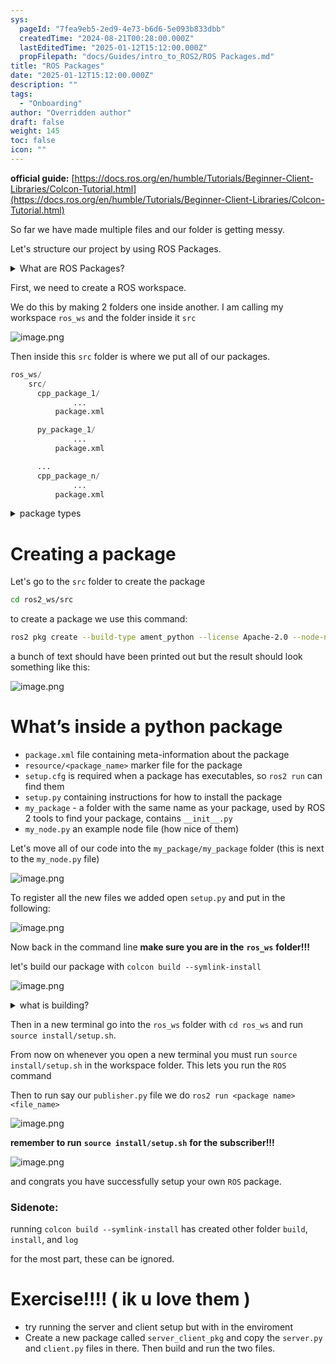 ```yaml
---
sys:
  pageId: "7fea9eb5-2ed9-4e73-b6d6-5e093b833dbb"
  createdTime: "2024-08-21T00:28:00.000Z"
  lastEditedTime: "2025-01-12T15:12:00.000Z"
  propFilepath: "docs/Guides/intro_to_ROS2/ROS Packages.md"
title: "ROS Packages"
date: "2025-01-12T15:12:00.000Z"
description: ""
tags:
  - "Onboarding"
author: "Overridden author"
draft: false
weight: 145
toc: false
icon: ""
---
```


**official guide:** [https://docs.ros.org/en/humble/Tutorials/Beginner-Client-Libraries/Colcon-Tutorial.html](https://docs.ros.org/en/humble/Tutorials/Beginner-Client-Libraries/Colcon-Tutorial.html)

So far we have made multiple files and our folder is getting messy.

Let's structure our project by using ROS Packages.

<details>

<summary>What are ROS Packages?</summary>

ROS Packages are, as the name implies, packages of code that are highly sharable between ROS developers.

They consist of a folder, `package.xml` file, and source code

```python
      cpp_package_1/
		      ... imagine much code files here ..
          package.xml
```

</details>

First, we need to create a ROS workspace.

We do this by making 2 folders one inside another. I am calling my workspace `ros_ws` and the folder inside it `src`

![image.png](https://prod-files-secure.s3.us-west-2.amazonaws.com/d518164a-d88e-44d1-a4ee-3adb3bd8bce0/70706947-fd18-4537-a67b-e12946812d31/image.png?X-Amz-Algorithm=AWS4-HMAC-SHA256&X-Amz-Content-Sha256=UNSIGNED-PAYLOAD&X-Amz-Credential=ASIAZI2LB466RLMFIDXC%2F20250604%2Fus-west-2%2Fs3%2Faws4_request&X-Amz-Date=20250604T190739Z&X-Amz-Expires=3600&X-Amz-Security-Token=IQoJb3JpZ2luX2VjEFsaCXVzLXdlc3QtMiJIMEYCIQCMaPgIppXG8DoXe1kN1M6idmNoxhH4FnJClsNHgB84TwIhAMAeAKhdk5Qx9goL0HCl7Ibn3TG5mCu%2Fl2hAXxtyQEChKv8DCDQQABoMNjM3NDIzMTgzODA1IgzeaQEQiAsID2YZ1TUq3ANSUZ%2B2DNQEyizCsuM8BiJL9fjdDZAuBFmirV%2BXqPDM2UQBhll1l%2BxeCE%2BXN5y8Yisi6X7JvBr2Tfz9m4XON4hJNCkrpgFkZimKIpuMuzCa2cHbwQTH9R03J4H5FtPIpOGuI8iuDm1MaMYuVfss2cC4dba4p2QbZkM0%2BcDd%2BEu7K643tkZMTMf57EjC9gU8V2QEm8DD1f2OMZSv0LJAIuAlC%2Fcw1E8I%2Bwi8R3fB48zx%2BpApC9fOBTBpIr2X5faM1I6rdl2bPas8jjkBnvqbYrfe5YU1ypvT9UNuZjZR4dCTBQ%2FET%2BCWgsptYaOZ4bGIn84jkpoitaFEarHJVwQtUa%2FrFziiqmE2rWrZeulQm8xdzBL5uj9UpE5%2FTav2IEBFMSx2MjRxv8vUjf2laT286J1ECA6nimcm35ORc0i5CEcOrDrLodKDHaedIY%2FKtM5e5Wy7%2BycvPEf9j8YrYCnIRG1tKBcdwXGyobzDwpMJ2X%2FdURp3QGiwTPKEZ5z89wee5UJvH%2B9hchafQZP%2Fl8%2BPolXF3usNxdgUUcL1e4WiqEM3B9SLrtqd8s9PIqLFF6PxmfECR6B7YV03Xh5mpftJq%2Fd4QMFD%2BZ6o8G3nktGKJW6xs06b9EYER2E2waiz4TCVroLCBjqkASjBl3LqXMQl76wUArvNRIka4rhQEW7frBUiLwX9BfkFu7uMlsf2gkMUbRJG5MuA0Jlq5OpWHp6vZIEPXolsYN6LOdaMKEJOLEAFoaSRkjBZo1DYjSeOsMlharjazyB2o6HbdxXus%2Ba7Uw4aOAHtzzbFAgrUIrLIbrcNp5DGLmTu3x4EHX4MeLfG1U2%2FVJbMdxY4VCcnXni1blvrDK8ieJnoZV7B&X-Amz-Signature=17f325a96039fcbeb97940daf5f68f1f7b863fa06343cdba3566590924df8f3f&X-Amz-SignedHeaders=host&x-id=GetObject)

Then inside this `src` folder is where we put all of our packages.

```python
ros_ws/
    src/
      cpp_package_1/
		      ...
          package.xml

      py_package_1/
		      ...
          package.xml

      ...
      cpp_package_n/
		      ...
          package.xml

```

<details>

<summary>package types</summary>

packages can be either `C++` or python.

the intern file structure is different for each but for this guide we will stick to creating python packages

</details>

# Creating a package

Let's go to the `src` folder to create the package

```bash
cd ros2_ws/src
```

to create a package we use this command:

```bash
ros2 pkg create --build-type ament_python --license Apache-2.0 --node-name my_node my_package
```

a bunch of text should have been printed out but the result should look something like this:

![image.png](https://prod-files-secure.s3.us-west-2.amazonaws.com/d518164a-d88e-44d1-a4ee-3adb3bd8bce0/e6cf1e3f-8512-4a3e-b131-079f800bf3e8/image.png?X-Amz-Algorithm=AWS4-HMAC-SHA256&X-Amz-Content-Sha256=UNSIGNED-PAYLOAD&X-Amz-Credential=ASIAZI2LB466RLMFIDXC%2F20250604%2Fus-west-2%2Fs3%2Faws4_request&X-Amz-Date=20250604T190739Z&X-Amz-Expires=3600&X-Amz-Security-Token=IQoJb3JpZ2luX2VjEFsaCXVzLXdlc3QtMiJIMEYCIQCMaPgIppXG8DoXe1kN1M6idmNoxhH4FnJClsNHgB84TwIhAMAeAKhdk5Qx9goL0HCl7Ibn3TG5mCu%2Fl2hAXxtyQEChKv8DCDQQABoMNjM3NDIzMTgzODA1IgzeaQEQiAsID2YZ1TUq3ANSUZ%2B2DNQEyizCsuM8BiJL9fjdDZAuBFmirV%2BXqPDM2UQBhll1l%2BxeCE%2BXN5y8Yisi6X7JvBr2Tfz9m4XON4hJNCkrpgFkZimKIpuMuzCa2cHbwQTH9R03J4H5FtPIpOGuI8iuDm1MaMYuVfss2cC4dba4p2QbZkM0%2BcDd%2BEu7K643tkZMTMf57EjC9gU8V2QEm8DD1f2OMZSv0LJAIuAlC%2Fcw1E8I%2Bwi8R3fB48zx%2BpApC9fOBTBpIr2X5faM1I6rdl2bPas8jjkBnvqbYrfe5YU1ypvT9UNuZjZR4dCTBQ%2FET%2BCWgsptYaOZ4bGIn84jkpoitaFEarHJVwQtUa%2FrFziiqmE2rWrZeulQm8xdzBL5uj9UpE5%2FTav2IEBFMSx2MjRxv8vUjf2laT286J1ECA6nimcm35ORc0i5CEcOrDrLodKDHaedIY%2FKtM5e5Wy7%2BycvPEf9j8YrYCnIRG1tKBcdwXGyobzDwpMJ2X%2FdURp3QGiwTPKEZ5z89wee5UJvH%2B9hchafQZP%2Fl8%2BPolXF3usNxdgUUcL1e4WiqEM3B9SLrtqd8s9PIqLFF6PxmfECR6B7YV03Xh5mpftJq%2Fd4QMFD%2BZ6o8G3nktGKJW6xs06b9EYER2E2waiz4TCVroLCBjqkASjBl3LqXMQl76wUArvNRIka4rhQEW7frBUiLwX9BfkFu7uMlsf2gkMUbRJG5MuA0Jlq5OpWHp6vZIEPXolsYN6LOdaMKEJOLEAFoaSRkjBZo1DYjSeOsMlharjazyB2o6HbdxXus%2Ba7Uw4aOAHtzzbFAgrUIrLIbrcNp5DGLmTu3x4EHX4MeLfG1U2%2FVJbMdxY4VCcnXni1blvrDK8ieJnoZV7B&X-Amz-Signature=614d2a20c38b1d04b4c213553e4fd63b94beb4bdbc7e93ef771e041246ff0158&X-Amz-SignedHeaders=host&x-id=GetObject)

# What’s inside a python package

- `package.xml` file containing meta-information about the package
- `resource/<package_name>` marker file for the package
- `setup.cfg` is required when a package has executables, so `ros2 run` can find them
- `setup.py` containing instructions for how to install the package
- `my_package` - a folder with the same name as your package, used by ROS 2 tools to find your package, contains `__init__.py`
- `my_node.py` an example node file (how nice of them)

Let's move all of our code into the `my_package/my_package` folder (this is next to the `my_node.py` file)

![image.png](https://prod-files-secure.s3.us-west-2.amazonaws.com/d518164a-d88e-44d1-a4ee-3adb3bd8bce0/9ce58f11-0da9-4d3e-b86d-506a9685d378/image.png?X-Amz-Algorithm=AWS4-HMAC-SHA256&X-Amz-Content-Sha256=UNSIGNED-PAYLOAD&X-Amz-Credential=ASIAZI2LB466RLMFIDXC%2F20250604%2Fus-west-2%2Fs3%2Faws4_request&X-Amz-Date=20250604T190739Z&X-Amz-Expires=3600&X-Amz-Security-Token=IQoJb3JpZ2luX2VjEFsaCXVzLXdlc3QtMiJIMEYCIQCMaPgIppXG8DoXe1kN1M6idmNoxhH4FnJClsNHgB84TwIhAMAeAKhdk5Qx9goL0HCl7Ibn3TG5mCu%2Fl2hAXxtyQEChKv8DCDQQABoMNjM3NDIzMTgzODA1IgzeaQEQiAsID2YZ1TUq3ANSUZ%2B2DNQEyizCsuM8BiJL9fjdDZAuBFmirV%2BXqPDM2UQBhll1l%2BxeCE%2BXN5y8Yisi6X7JvBr2Tfz9m4XON4hJNCkrpgFkZimKIpuMuzCa2cHbwQTH9R03J4H5FtPIpOGuI8iuDm1MaMYuVfss2cC4dba4p2QbZkM0%2BcDd%2BEu7K643tkZMTMf57EjC9gU8V2QEm8DD1f2OMZSv0LJAIuAlC%2Fcw1E8I%2Bwi8R3fB48zx%2BpApC9fOBTBpIr2X5faM1I6rdl2bPas8jjkBnvqbYrfe5YU1ypvT9UNuZjZR4dCTBQ%2FET%2BCWgsptYaOZ4bGIn84jkpoitaFEarHJVwQtUa%2FrFziiqmE2rWrZeulQm8xdzBL5uj9UpE5%2FTav2IEBFMSx2MjRxv8vUjf2laT286J1ECA6nimcm35ORc0i5CEcOrDrLodKDHaedIY%2FKtM5e5Wy7%2BycvPEf9j8YrYCnIRG1tKBcdwXGyobzDwpMJ2X%2FdURp3QGiwTPKEZ5z89wee5UJvH%2B9hchafQZP%2Fl8%2BPolXF3usNxdgUUcL1e4WiqEM3B9SLrtqd8s9PIqLFF6PxmfECR6B7YV03Xh5mpftJq%2Fd4QMFD%2BZ6o8G3nktGKJW6xs06b9EYER2E2waiz4TCVroLCBjqkASjBl3LqXMQl76wUArvNRIka4rhQEW7frBUiLwX9BfkFu7uMlsf2gkMUbRJG5MuA0Jlq5OpWHp6vZIEPXolsYN6LOdaMKEJOLEAFoaSRkjBZo1DYjSeOsMlharjazyB2o6HbdxXus%2Ba7Uw4aOAHtzzbFAgrUIrLIbrcNp5DGLmTu3x4EHX4MeLfG1U2%2FVJbMdxY4VCcnXni1blvrDK8ieJnoZV7B&X-Amz-Signature=1b4bee46f04bb93c9d6d2bff7a8d9d644d8d63424efd0157211b3f1eb6764c42&X-Amz-SignedHeaders=host&x-id=GetObject)

To register all the new files we added open `setup.py` and put in the following:

![image.png](https://prod-files-secure.s3.us-west-2.amazonaws.com/d518164a-d88e-44d1-a4ee-3adb3bd8bce0/1cd7c262-4cae-4496-9d75-c178537d24a2/image.png?X-Amz-Algorithm=AWS4-HMAC-SHA256&X-Amz-Content-Sha256=UNSIGNED-PAYLOAD&X-Amz-Credential=ASIAZI2LB466RLMFIDXC%2F20250604%2Fus-west-2%2Fs3%2Faws4_request&X-Amz-Date=20250604T190739Z&X-Amz-Expires=3600&X-Amz-Security-Token=IQoJb3JpZ2luX2VjEFsaCXVzLXdlc3QtMiJIMEYCIQCMaPgIppXG8DoXe1kN1M6idmNoxhH4FnJClsNHgB84TwIhAMAeAKhdk5Qx9goL0HCl7Ibn3TG5mCu%2Fl2hAXxtyQEChKv8DCDQQABoMNjM3NDIzMTgzODA1IgzeaQEQiAsID2YZ1TUq3ANSUZ%2B2DNQEyizCsuM8BiJL9fjdDZAuBFmirV%2BXqPDM2UQBhll1l%2BxeCE%2BXN5y8Yisi6X7JvBr2Tfz9m4XON4hJNCkrpgFkZimKIpuMuzCa2cHbwQTH9R03J4H5FtPIpOGuI8iuDm1MaMYuVfss2cC4dba4p2QbZkM0%2BcDd%2BEu7K643tkZMTMf57EjC9gU8V2QEm8DD1f2OMZSv0LJAIuAlC%2Fcw1E8I%2Bwi8R3fB48zx%2BpApC9fOBTBpIr2X5faM1I6rdl2bPas8jjkBnvqbYrfe5YU1ypvT9UNuZjZR4dCTBQ%2FET%2BCWgsptYaOZ4bGIn84jkpoitaFEarHJVwQtUa%2FrFziiqmE2rWrZeulQm8xdzBL5uj9UpE5%2FTav2IEBFMSx2MjRxv8vUjf2laT286J1ECA6nimcm35ORc0i5CEcOrDrLodKDHaedIY%2FKtM5e5Wy7%2BycvPEf9j8YrYCnIRG1tKBcdwXGyobzDwpMJ2X%2FdURp3QGiwTPKEZ5z89wee5UJvH%2B9hchafQZP%2Fl8%2BPolXF3usNxdgUUcL1e4WiqEM3B9SLrtqd8s9PIqLFF6PxmfECR6B7YV03Xh5mpftJq%2Fd4QMFD%2BZ6o8G3nktGKJW6xs06b9EYER2E2waiz4TCVroLCBjqkASjBl3LqXMQl76wUArvNRIka4rhQEW7frBUiLwX9BfkFu7uMlsf2gkMUbRJG5MuA0Jlq5OpWHp6vZIEPXolsYN6LOdaMKEJOLEAFoaSRkjBZo1DYjSeOsMlharjazyB2o6HbdxXus%2Ba7Uw4aOAHtzzbFAgrUIrLIbrcNp5DGLmTu3x4EHX4MeLfG1U2%2FVJbMdxY4VCcnXni1blvrDK8ieJnoZV7B&X-Amz-Signature=bb924ba11d19d3e98b01f6db6c42d6e85f86f2e5b89bf1183e0dc6f3c022d964&X-Amz-SignedHeaders=host&x-id=GetObject)

Now back in the command line **make sure you are in the** **`ros_ws`** **folder!!!**

let's build our package with `colcon build --symlink-install`

![image.png](https://prod-files-secure.s3.us-west-2.amazonaws.com/d518164a-d88e-44d1-a4ee-3adb3bd8bce0/2f2a0d27-b173-48fd-b189-5f5c0ce65619/image.png?X-Amz-Algorithm=AWS4-HMAC-SHA256&X-Amz-Content-Sha256=UNSIGNED-PAYLOAD&X-Amz-Credential=ASIAZI2LB466RLMFIDXC%2F20250604%2Fus-west-2%2Fs3%2Faws4_request&X-Amz-Date=20250604T190739Z&X-Amz-Expires=3600&X-Amz-Security-Token=IQoJb3JpZ2luX2VjEFsaCXVzLXdlc3QtMiJIMEYCIQCMaPgIppXG8DoXe1kN1M6idmNoxhH4FnJClsNHgB84TwIhAMAeAKhdk5Qx9goL0HCl7Ibn3TG5mCu%2Fl2hAXxtyQEChKv8DCDQQABoMNjM3NDIzMTgzODA1IgzeaQEQiAsID2YZ1TUq3ANSUZ%2B2DNQEyizCsuM8BiJL9fjdDZAuBFmirV%2BXqPDM2UQBhll1l%2BxeCE%2BXN5y8Yisi6X7JvBr2Tfz9m4XON4hJNCkrpgFkZimKIpuMuzCa2cHbwQTH9R03J4H5FtPIpOGuI8iuDm1MaMYuVfss2cC4dba4p2QbZkM0%2BcDd%2BEu7K643tkZMTMf57EjC9gU8V2QEm8DD1f2OMZSv0LJAIuAlC%2Fcw1E8I%2Bwi8R3fB48zx%2BpApC9fOBTBpIr2X5faM1I6rdl2bPas8jjkBnvqbYrfe5YU1ypvT9UNuZjZR4dCTBQ%2FET%2BCWgsptYaOZ4bGIn84jkpoitaFEarHJVwQtUa%2FrFziiqmE2rWrZeulQm8xdzBL5uj9UpE5%2FTav2IEBFMSx2MjRxv8vUjf2laT286J1ECA6nimcm35ORc0i5CEcOrDrLodKDHaedIY%2FKtM5e5Wy7%2BycvPEf9j8YrYCnIRG1tKBcdwXGyobzDwpMJ2X%2FdURp3QGiwTPKEZ5z89wee5UJvH%2B9hchafQZP%2Fl8%2BPolXF3usNxdgUUcL1e4WiqEM3B9SLrtqd8s9PIqLFF6PxmfECR6B7YV03Xh5mpftJq%2Fd4QMFD%2BZ6o8G3nktGKJW6xs06b9EYER2E2waiz4TCVroLCBjqkASjBl3LqXMQl76wUArvNRIka4rhQEW7frBUiLwX9BfkFu7uMlsf2gkMUbRJG5MuA0Jlq5OpWHp6vZIEPXolsYN6LOdaMKEJOLEAFoaSRkjBZo1DYjSeOsMlharjazyB2o6HbdxXus%2Ba7Uw4aOAHtzzbFAgrUIrLIbrcNp5DGLmTu3x4EHX4MeLfG1U2%2FVJbMdxY4VCcnXni1blvrDK8ieJnoZV7B&X-Amz-Signature=d24a282db8dd12bb6954a1fa6d0fdd915421142a830bd8508d654fbd5274a219&X-Amz-SignedHeaders=host&x-id=GetObject)

<details>

<summary>what is building?</summary>

if you are a CS major at Rose-Hulman you will learn the answer to this in CSSE132

but TLDR; is it combines all the code files into one program that can be run easily 

</details>

Then in a new terminal go into the `ros_ws` folder with `cd ros_ws` and run `source install/setup.sh`. 

From now on whenever you open a new terminal you must run `source install/setup.sh` in the workspace folder. This lets you run the `ROS` command

Then to run say our `publisher.py` file we do `ros2 run <package name> <file_name>`

![image.png](https://prod-files-secure.s3.us-west-2.amazonaws.com/d518164a-d88e-44d1-a4ee-3adb3bd8bce0/4f4b1219-3a44-4632-aa0a-ce3471699f59/image.png?X-Amz-Algorithm=AWS4-HMAC-SHA256&X-Amz-Content-Sha256=UNSIGNED-PAYLOAD&X-Amz-Credential=ASIAZI2LB466RLMFIDXC%2F20250604%2Fus-west-2%2Fs3%2Faws4_request&X-Amz-Date=20250604T190739Z&X-Amz-Expires=3600&X-Amz-Security-Token=IQoJb3JpZ2luX2VjEFsaCXVzLXdlc3QtMiJIMEYCIQCMaPgIppXG8DoXe1kN1M6idmNoxhH4FnJClsNHgB84TwIhAMAeAKhdk5Qx9goL0HCl7Ibn3TG5mCu%2Fl2hAXxtyQEChKv8DCDQQABoMNjM3NDIzMTgzODA1IgzeaQEQiAsID2YZ1TUq3ANSUZ%2B2DNQEyizCsuM8BiJL9fjdDZAuBFmirV%2BXqPDM2UQBhll1l%2BxeCE%2BXN5y8Yisi6X7JvBr2Tfz9m4XON4hJNCkrpgFkZimKIpuMuzCa2cHbwQTH9R03J4H5FtPIpOGuI8iuDm1MaMYuVfss2cC4dba4p2QbZkM0%2BcDd%2BEu7K643tkZMTMf57EjC9gU8V2QEm8DD1f2OMZSv0LJAIuAlC%2Fcw1E8I%2Bwi8R3fB48zx%2BpApC9fOBTBpIr2X5faM1I6rdl2bPas8jjkBnvqbYrfe5YU1ypvT9UNuZjZR4dCTBQ%2FET%2BCWgsptYaOZ4bGIn84jkpoitaFEarHJVwQtUa%2FrFziiqmE2rWrZeulQm8xdzBL5uj9UpE5%2FTav2IEBFMSx2MjRxv8vUjf2laT286J1ECA6nimcm35ORc0i5CEcOrDrLodKDHaedIY%2FKtM5e5Wy7%2BycvPEf9j8YrYCnIRG1tKBcdwXGyobzDwpMJ2X%2FdURp3QGiwTPKEZ5z89wee5UJvH%2B9hchafQZP%2Fl8%2BPolXF3usNxdgUUcL1e4WiqEM3B9SLrtqd8s9PIqLFF6PxmfECR6B7YV03Xh5mpftJq%2Fd4QMFD%2BZ6o8G3nktGKJW6xs06b9EYER2E2waiz4TCVroLCBjqkASjBl3LqXMQl76wUArvNRIka4rhQEW7frBUiLwX9BfkFu7uMlsf2gkMUbRJG5MuA0Jlq5OpWHp6vZIEPXolsYN6LOdaMKEJOLEAFoaSRkjBZo1DYjSeOsMlharjazyB2o6HbdxXus%2Ba7Uw4aOAHtzzbFAgrUIrLIbrcNp5DGLmTu3x4EHX4MeLfG1U2%2FVJbMdxY4VCcnXni1blvrDK8ieJnoZV7B&X-Amz-Signature=e0ffd643ae80dea774ac6b250bb65c677972406fe7204d2990b422ac765715f8&X-Amz-SignedHeaders=host&x-id=GetObject)

**remember to run** **`source install/setup.sh`** **for the subscriber!!!**

![image.png](https://prod-files-secure.s3.us-west-2.amazonaws.com/d518164a-d88e-44d1-a4ee-3adb3bd8bce0/02121119-dad4-49ec-8356-c956108b4243/image.png?X-Amz-Algorithm=AWS4-HMAC-SHA256&X-Amz-Content-Sha256=UNSIGNED-PAYLOAD&X-Amz-Credential=ASIAZI2LB466RLMFIDXC%2F20250604%2Fus-west-2%2Fs3%2Faws4_request&X-Amz-Date=20250604T190739Z&X-Amz-Expires=3600&X-Amz-Security-Token=IQoJb3JpZ2luX2VjEFsaCXVzLXdlc3QtMiJIMEYCIQCMaPgIppXG8DoXe1kN1M6idmNoxhH4FnJClsNHgB84TwIhAMAeAKhdk5Qx9goL0HCl7Ibn3TG5mCu%2Fl2hAXxtyQEChKv8DCDQQABoMNjM3NDIzMTgzODA1IgzeaQEQiAsID2YZ1TUq3ANSUZ%2B2DNQEyizCsuM8BiJL9fjdDZAuBFmirV%2BXqPDM2UQBhll1l%2BxeCE%2BXN5y8Yisi6X7JvBr2Tfz9m4XON4hJNCkrpgFkZimKIpuMuzCa2cHbwQTH9R03J4H5FtPIpOGuI8iuDm1MaMYuVfss2cC4dba4p2QbZkM0%2BcDd%2BEu7K643tkZMTMf57EjC9gU8V2QEm8DD1f2OMZSv0LJAIuAlC%2Fcw1E8I%2Bwi8R3fB48zx%2BpApC9fOBTBpIr2X5faM1I6rdl2bPas8jjkBnvqbYrfe5YU1ypvT9UNuZjZR4dCTBQ%2FET%2BCWgsptYaOZ4bGIn84jkpoitaFEarHJVwQtUa%2FrFziiqmE2rWrZeulQm8xdzBL5uj9UpE5%2FTav2IEBFMSx2MjRxv8vUjf2laT286J1ECA6nimcm35ORc0i5CEcOrDrLodKDHaedIY%2FKtM5e5Wy7%2BycvPEf9j8YrYCnIRG1tKBcdwXGyobzDwpMJ2X%2FdURp3QGiwTPKEZ5z89wee5UJvH%2B9hchafQZP%2Fl8%2BPolXF3usNxdgUUcL1e4WiqEM3B9SLrtqd8s9PIqLFF6PxmfECR6B7YV03Xh5mpftJq%2Fd4QMFD%2BZ6o8G3nktGKJW6xs06b9EYER2E2waiz4TCVroLCBjqkASjBl3LqXMQl76wUArvNRIka4rhQEW7frBUiLwX9BfkFu7uMlsf2gkMUbRJG5MuA0Jlq5OpWHp6vZIEPXolsYN6LOdaMKEJOLEAFoaSRkjBZo1DYjSeOsMlharjazyB2o6HbdxXus%2Ba7Uw4aOAHtzzbFAgrUIrLIbrcNp5DGLmTu3x4EHX4MeLfG1U2%2FVJbMdxY4VCcnXni1blvrDK8ieJnoZV7B&X-Amz-Signature=ca81dc4eac69f089ac9f1ec890906a65ffcd7e2b4d385192155044f70edeae50&X-Amz-SignedHeaders=host&x-id=GetObject)

and congrats you have successfully setup your own `ROS` package.

### Sidenote:

running `colcon build --symlink-install` has created other folder `build`, `install`, and `log`

for the most part, these can be ignored.

# Exercise!!!! ( ik u love them )

- try running the server and client setup but with in the enviroment
- Create a new package called `server_client_pkg` and copy the `server.py` and `client.py` files in there. Then build and run the two files.

